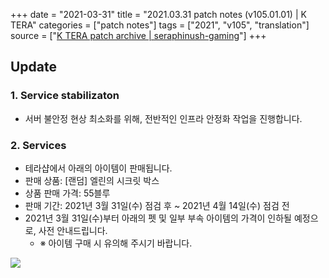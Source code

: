 +++
date = "2021-03-31"
title = "2021.03.31 patch notes (v105.01.01) | K TERA"
categories = ["patch notes"]
tags = ["2021", "v105", "translation"]
source = ["[K TERA patch archive | seraphinush-gaming](/ko/patch/2021/v105-01-01)"]
+++

[1]: /images/patch/v105-01-01_01.png

## Update

### 1. Service stabilizaton
- 서버 불안정 현상 최소화를 위해, 전반적인 인프라 안정화 작업을 진행합니다.

### 2. Services
-  테라샵에서 아래의 아이템이 판매됩니다.
  - 판매 상품: [랜덤] 엘린의 시크릿 박스
  - 상품 판매 가격: 55블루
  - 판매 기간: 2021년 3월 31일(수) 점검 후 ~ 2021년 4월 14일(수) 점검 전
- 2021년 3월 31일(수)부터 아래의 펫 및 일부 부속 아이템의 가격이 인하될 예정으로, 사전 안내드립니다.
  - ※ 아이템 구매 시 유의해 주시기 바랍니다.

![][1]
